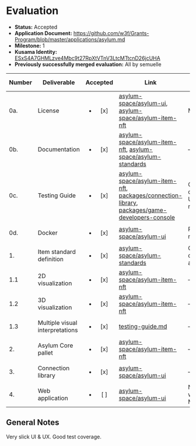 # Evaluation

- **Status:** Accepted
- **Application Document:** https://github.com/w3f/Grants-Program/blob/master/applications/asylum.md
- **Milestone:** 1
- **Kusama Identity:** [ESxS4A7GHMLzve4Mbc9t27RpXtVTnV3LtcMTtcnD26jcUHA](https://polkascan.io/pre/kusama/account/ESxS4A7GHMLzve4Mbc9t27RpXtVTnV3LtcMTtcnD26jcUHA)
- **Previously successfully merged evaluation:** All by semuelle

| Number | Deliverable                     |        Accepted        | Link                                                                                                                                                                                                                                                                                                                                                                                                                                                                                                                    | Evaluation Notes                        |
| ------ | ------------------------------- | :--------------------: | ----------------------------------------------------------------------------------------------------------------------------------------------------------------------------------------------------------------------------------------------------------------------------------------------------------------------------------------------------------------------------------------------------------------------------------------------------------------------------------------------------------------------- | --------------------------------------- |
| 0a.    | License                         | <ul><li>[x] </li></ul> | [asylum-space/asylum-ui](https://gitlab.com/asylum-space/asylum-ui/-/blob/345efe949f615f5e300b6aa1614f8b0fa5807e33/LICENSE), [asylum-space/asylum-item-nft](https://gitlab.com/asylum-space/asylum-item-nft/-/blob/2e703840b79527ad1cf29feddb26ad980b030b09/LICENSE)                                                                                                                                                                                                                                                    | MIT                                     |
| 0b.    | Documentation                   | <ul><li>[x] </li></ul> | [asylum-space/asylum-item-nft](https://gitlab.com/asylum-space/asylum-item-nft/-/blob/2e703840b79527ad1cf29feddb26ad980b030b09/pallets/asylum-core/README.md), [asylum-space/asylum-standards](https://gitlab.com/asylum-space/asylum-standards/-/tree/f3024ff05656634cd9fa9cdaa0e7dca35c8cb320/standards/asylum0.1)                                                                                                                                                                                                    | —                                       |
| 0c.    | Testing Guide                   | <ul><li>[x] </li></ul> | [asylum-space/asylum-item-nft](https://gitlab.com/asylum-space/asylum-item-nft/-/blob/2e703840b79527ad1cf29feddb26ad980b030b09/docs/testing-guide.md), [packages/connection-library](https://gitlab.com/asylum-space/asylum-ui/-/blob/345efe949f615f5e300b6aa1614f8b0fa5807e33/packages/connection-library/docs/testing-guide.md), [packages/game-developers-console](https://gitlab.com/asylum-space/asylum-ui/-/blob/345efe949f615f5e300b6aa1614f8b0fa5807e33/packages/game-developers-console/docs/testing-guide.md) | Good test coverage. Updated on request. |
| 0d.    | Docker                          | <ul><li>[x] </li></ul> | [asylum-space/asylum-ui](https://gitlab.com/asylum-space/asylum-ui/-/blob/e9bd2e98a6702543434e7083ae34eeec9acfd01e/docker-compose.yaml)                                                                                                                                                                                                                                                                                                                                                                                 | Provided on request.                    |
| 1.     | Item standard definition        | <ul><li>[x] </li></ul> | [asylum-space/asylum-standards](https://gitlab.com/asylum-space/asylum-standards/-/blob/f3024ff05656634cd9fa9cdaa0e7dca35c8cb320/standards/asylum0.1/README.md)                                                                                                                                                                                                                                                                                                                                                         | Good documentation all around.          |
| 1.1    | 2D visualization                | <ul><li>[x] </li></ul> | [asylum-space/asylum-item-nft](https://gitlab.com/asylum-space/asylum-item-nft/blob/fe41b6f2c4b85efb751d1db6b711793fa64cf60e/pallets/asylum-core/src/functions.rs#L42)                                                                                                                                                                                                                                                                                                                                                  | —                                       |
| 1.2    | 3D visualization                | <ul><li>[x] </li></ul> | [asylum-space/asylum-item-nft](https://gitlab.com/asylum-space/asylum-item-nft/blob/fe41b6f2c4b85efb751d1db6b711793fa64cf60e/pallets/asylum-core/src/functions.rs#L42)                                                                                                                                                                                                                                                                                                                                                  | —                                       |
| 1.3    | Multiple visual interpretations | <ul><li>[x] </li></ul> | [testing-guide.md](https://gitlab.com/asylum-space/asylum-ui/-/blob/4fff99c2054b4dfd7b926e9cd432f678fb4bffd7/packages/game-developers-console/docs/testing-guide.md#step-3-configure-template-and-interpretations)                                                                                                                                                                                                                                                                                                      | —                                       |
| 2.     | Asylum Core pallet              | <ul><li>[x] </li></ul> | [asylum-space/asylum-item-nft](https://gitlab.com/asylum-space/asylum-item-nft/-/tree/8877af0bafa9f977702e529e85c455a602912587/pallets/asylum-core)                                                                                                                                                                                                                                                                                                                                                                     | —                                       |
| 3.     | Connection library              | <ul><li>[x] </li></ul> | [asylum-space/asylum-ui](https://gitlab.com/asylum-space/asylum-ui/-/tree/cba551d1b7a44e4951816692bf090e136aea8817/packages/connection-library)                                                                                                                                                                                                                                                                                                                                                                         | —                                       |
| 4.     | Web application                 | <ul><li>[ ] </li></ul> | [asylum-space/asylum-ui](https://gitlab.com/asylum-space/asylum-ui/-/tree/cba551d1b7a44e4951816692bf090e136aea8817/packages/game-developers-console)                                                                                                                                                                                                                                                                                                                                                                    | No minting, will be part of M2.         |

## General Notes

Very slick UI & UX. Good test coverage.
